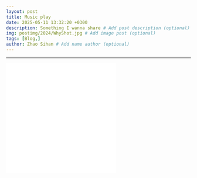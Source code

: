```yaml
---
layout: post
title: Music play
date: 2025-05-11 13:32:20 +0300
description: Something I wanna share # Add post description (optional)
img: postimg/2024/WhyShot.jpg # Add image post (optional)
tags: [Blog,]
author: Zhao Sihan # Add name author (optional)
---
```


***

<iframe src="//player.bilibili.com/player.html?isOutside=true&aid=926239300&bvid=BV1vT4y177di&cid=209145547&p=1" scrolling="no" border="0" frameborder="no" framespacing="0" allowfullscreen="true"></iframe>

<iframe src="//player.bilibili.com/player.html?isOutside=true&aid=230474360&bvid=BV1Ph411A7UH&cid=1183300889&p=1" scrolling="no" border="0" frameborder="no" framespacing="0" allowfullscreen="true"></iframe>